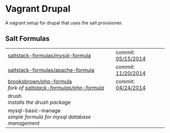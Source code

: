 Vagrant Drupal
=======

  A vagrant setup for drupal that uses the salt provisioner.

Salt Formulas
------------
<table>

<tr>
  <td><a href="https://github.com/saltstack-formulas/mysql-formula">saltstack-formulas/mysql-formula</a></td>
  <td>commit: <a href="https://github.com/saltstack-formulas/mysql-formula/commit/608e09037034b8f8d45eddc451232d6f4e501a7d">05/15/2014</a></td>
</tr>
<tr>
  <td>
    <a href="https://github.com/saltstack-formulas/apache-formula">saltstack-formulas/apache-formula</a>
  </td>
  <td>commit: <a href="https://github.com/saltstack-formulas/apache-formula/commit/aa0d6fdfc49e8ddde4f05689835f569b69bd6ae5">11/20/2014</a></td>  
</tr>
<tr>
  <td>
   <a href="https://github.com/brooksbrown/php-formula">brooksbrown/php-formula</a><br>
   <i>fork of <a href="https://github.com/saltstack-formulas/php-formula">saltstack-formulas/php-formula</a></i>
  </td>
  <td>commit: <a href="https://github.com/brooksbrown/php-formula/commit/a7721c7b5236193b056686711aa3632a367b1efe">04/24/2014</a></td>
</tr>
<tr>
  <td>
    drush<br>
    <i>installs the drush package</i>
  </td>
</tr>
<tr>
  <td>
    mysql-basic-manage<br>
    <i>simple formula for mysql database management</i>
  </td>
</tr>

</table>
